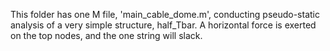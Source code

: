 This folder has one M file, 'main_cable_dome.m', conducting pseudo-static analysis of a very simple structure, half_Tbar. A horizontal force is exerted on the top nodes, and the one string will slack.
